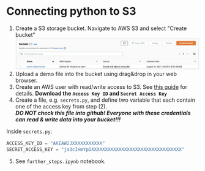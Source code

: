 # Connecting python to S3

1. Create a S3 storage bucket. Navigate to AWS S3 and select "Create bucket"  
![](img/screenshot2.png)  
3. Upload a demo file into the bucket using drag&drop in your web browser.
4. Create an AWS user with read/write access to S3. See [this guide](https://www.gormanalysis.com/blog/connecting-to-aws-s3-with-python/) for details. **Download the `Access Key ID` and `Secret Access Key`**
5. Create a file, e.g. `secrets.py`, and define two variable that each contain one of the access key from step (2).  
***DO NOT check this file into github! Everyone with these credentials can read & write data into your bucket!!!***  

Inside `secrets.py`:
```python
ACCESS_KEY_ID = "AKIAW2JXXXXXXXXXXX"
SECRET_ACCESS_KEY = "ja3cIHmYpDXXXXXXXXXXXXXXXXXXXXXXXXXXXXXXXXX"
```


5. See `further_steps.ipynb` notebook.
